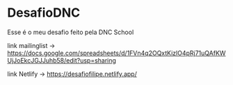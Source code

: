 # DesafioDNC
Esse é o meu desafio feito pela DNC School

link mailinglist -> https://docs.google.com/spreadsheets/d/1FVn4q2OQxtKizlO4pRj71uQAfKWUjJoEkcJGJJuhb58/edit?usp=sharing


link Netlify -> https://desafiofilipe.netlify.app/
